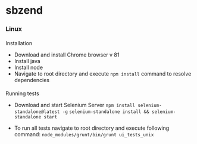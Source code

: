 # sbzend
### Linux
#### 
Installation

- Download and install Chrome browser v 81
- Install java
- Install node
- Navigate to root directory and execute ```npm install``` command to resolve dependencies

#### 

Running tests

- Download and start Selenium Server
```npm install selenium-standalone@latest -g```
```selenium-standalone install && selenium-standalone start```

- To run all tests navigate to root directory and execute following command: 
```node_modules/grunt/bin/grunt ui_tests_unix```
